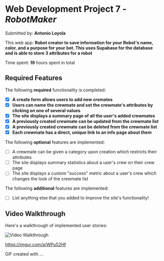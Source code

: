 # Web Development Project 7 - *RobotMaker*

Submitted by: **Antonio Loyola**

This web app: **Robot creator to save information for your Robot's name, color, and a purpose for your bot. This uses Supabase for the database and is able to store 3 attributes for a robot**

Time spent: **19** hours spent in total

## Required Features

The following **required** functionality is completed:

- [x] **A create form allows users to add new cremates**
- [x] **Users can name the crewmate and set the crewmate's attributes by clicking on one of several values**
- [x] **The site displays a summary page of all the user's added crewmates**
- [x] **A previously created crewmate can be updated from the crewmate list**
- [x] **A previously created crewmate can be deleted from the crewmate list**
- [x] **Each crewmate has a direct, unique link to an info page about them**

The following **optional** features are implemented:

- [ ] A crewmate can be given a category upon creation which restricts their attributes
- [ ] The site displays summary statistics about a user's crew on their crew page 
- [ ] The site displays a custom "success" metric about a user's crew which changes the look of the crewmate list

The following **additional** features are implemented:

* [ ] List anything else that you added to improve the site's functionality!

## Video Walkthrough

Here's a walkthrough of implemented user stories:

<img src='https://imgur.com/a/WPu52Hf' title='Video Walkthrough' width='' alt='Video Walkthrough' />

https://imgur.com/a/WPu52Hf

GIF created with ...  
<!-- Recommended tools:
[ScreenToGif](https://www.screentogif.com/) for Windows


## Notes

Describe any challenges encountered while building the app.

Strugging work with the data base but I did manage to create and update. I'm attempting to use the extenstion to continue to solve this.
After hours of frustration and with no avil with chatgpt I continued to ask my friend and he helped me debug my code for hours. It seemed that when I was trying to solve the intial router change with the unique id. I had the minconception of using layout as technical a navbar. Which all together that wasn't how it was supposed to be redone. He helped me through setting up my routes more effectively with numerous bugs occuring along the way while attempting to fix the detail page. After he helped me figure out the routes for the next day I retraced my steps at what he showed me to finish the update and delete portions.

## License

    Copyright [yyyy] [name of copyright owner]

    Licensed under the Apache License, Version 2.0 (the "License");
    you may not use this file except in compliance with the License.
    You may obtain a copy of the License at

        http://www.apache.org/licenses/LICENSE-2.0

    Unless required by applicable law or agreed to in writing, software
    distributed under the License is distributed on an "AS IS" BASIS,
    WITHOUT WARRANTIES OR CONDITIONS OF ANY KIND, either express or implied.
    See the License for the specific language governing permissions and
    limitations under the License.
